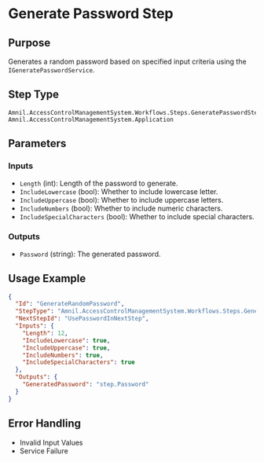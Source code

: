 # Generate Password Step

## Purpose  
Generates a random password based on specified input criteria using the `IGeneratePasswordService`.

## Step Type 
```
Amnil.AccessControlManagementSystem.Workflows.Steps.GeneratePasswordStep, Amnil.AccessControlManagementSystem.Application
```

## Parameters

### Inputs

- `Length` (int): Length of the password to generate.
- `IncludeLowercase` (bool): Whether to include lowercase letter.
- `IncludeUppercase` (bool): Whether to include uppercase letters.
- `IncludeNumbers` (bool): Whether to include numeric characters.
- `IncludeSpecialCharacters` (bool): Whether to include special characters.

### Outputs
- `Password` (string): The generated password.

## Usage Example
```json
{
  "Id": "GenerateRandomPassword",
  "StepType": "Amnil.AccessControlManagementSystem.Workflows.Steps.GeneratePasswordStep, Amnil.AccessControlManagementSystem.Application",
  "NextStepId": "UsePasswordInNextStep",
  "Inputs": {
    "Length": 12,
    "IncludeLowercase": true,
    "IncludeUppercase": true,
    "IncludeNumbers": true,
    "IncludeSpecialCharacters": true
  },
  "Outputs": {
    "GeneratedPassword": "step.Password"
  }
}
```

## Error Handling
- Invalid Input Values
- Service Failure